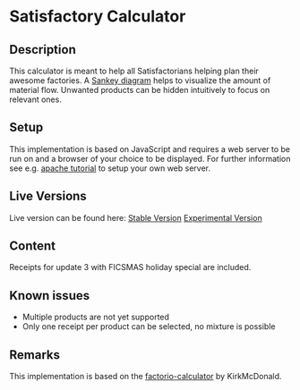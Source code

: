 # Satisfactory Calculator

## Description

This calculator is meant to help all Satisfactorians helping plan their awesome factories. A [Sankey diagram](https://en.wikipedia.org/wiki/Sankey_diagram) helps to visualize the amount of material flow. Unwanted products can be hidden intuitively to focus on relevant ones.

## Setup 

This implementation is based on JavaScript and requires a web server to be run on and a browser of your choice to be displayed.
For further information see e.g. [apache tutorial](https://ubuntu.com/tutorials/install-and-configure-apache#1-overview) to setup your own web server.

## Live Versions

Live version can be found here:
[Stable Version](http://barthler.ddns.net/satisfactory-calculator/calc.html)
[Experimental Version](http://barthler.ddns.net/satisfactory-calculator-experimental/calc.html)

## Content

Receipts for update 3 with FICSMAS holiday special are included.

## Known issues

* Multiple products are not yet supported
* Only one receipt per product can be selected, no mixture is possible

## Remarks

This implementation is based on the [factorio-calculator](https://github.com/KirkMcDonald/kirkmcdonald.github.io) by KirkMcDonald.